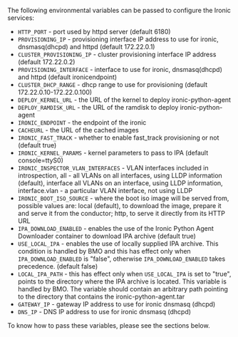 <!-- markdownlint-disable first-line-h1 -->

The following environmental variables can be passed to configure the Ironic services:

- `HTTP_PORT` - port used by httpd server (default 6180)
- `PROVISIONING_IP` - provisioning interface IP address to use for ironic, dnsmasq(dhcpd) and httpd (default 172.22.0.1)
- `CLUSTER_PROVISIONING_IP` - cluster provisioning interface IP address (default 172.22.0.2)
- `PROVISIONING_INTERFACE` - interface to use for ironic, dnsmasq(dhcpd) and httpd (default ironicendpoint)
- `CLUSTER_DHCP_RANGE` - dhcp range to use for provisioning (default 172.22.0.10-172.22.0.100)
- `DEPLOY_KERNEL_URL` - the URL of the kernel to deploy ironic-python-agent
- `DEPLOY_RAMDISK_URL` - the URL of the ramdisk to deploy ironic-python-agent
- `IRONIC_ENDPOINT` - the endpoint of the ironic
- `CACHEURL` - the URL of the cached images
- `IRONIC_FAST_TRACK` - whether to enable fast_track provisioning or not (default true)
- `IRONIC_KERNEL_PARAMS` - kernel parameters to pass to IPA (default console=ttyS0)
- `IRONIC_INSPECTOR_VLAN_INTERFACES` - VLAN interfaces included in introspection, all - all VLANs on all interfaces, using LLDP information (default), interface all VLANs on an interface, using LLDP information, interface.vlan - a particular VLAN interface, not using LLDP
- `IRONIC_BOOT_ISO_SOURCE` - where the boot iso image will be served from, possible values are: local (default), to download the image, prepare it and serve it
    from the conductor; http, to serve it directly from its HTTP URL
- `IPA_DOWNLOAD_ENABLED` - enables the use of the Ironic Python Agent Downloader container to download IPA archive (default true)
- `USE_LOCAL_IPA` - enables the use of locally supplied IPA archive. This condition is handled by BMO and this has effect only when `IPA_DOWNLOAD_ENABLED` is "false", otherwise `IPA_DOWNLOAD_ENABLED` takes precedence. (default false)
- `LOCAL_IPA_PATH` - this has effect only when `USE_LOCAL_IPA` is set to "true", points to the directory where the IPA archive is located. This variable is handled by BMO. The variable should contain an arbitrary path pointing to the directory that contains the ironic-python-agent.tar
- `GATEWAY_IP` - gateway IP address to use for ironic dnsmasq (dhcpd)
- `DNS_IP` - DNS IP address to use for ironic dnsmasq (dhcpd)

To know how to pass these variables, please see the sections below.
